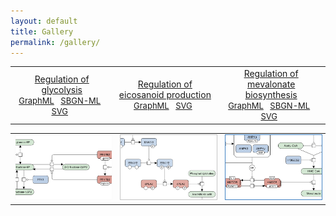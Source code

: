 ```yaml
---
layout: default
title: Gallery
permalink: /gallery/
---
```


<!--<a href="/glycolysis/">Regulation of glycolysis</a> | <a href="/mevalonate/">Regulation of mevalonate biosynthesis</a> | <a href="/eicosanoids/">Regulation of eicosanoid production</a> 
---|---|---
<a href="/glycolysis/"><img src="/images/maps/F001-glycolysis-cut.png"/></a> | <a href="/mevalonate/"><img src="/images/maps/F003-mevalonate-cut.png"/></a> | <a href="/eicosanoids/"><img src="/images/maps/F002-eicosanoids-cut.png"/></a>-->

<table>
    <tr>
      <td style="width: 330px;" align="center"> <a href="/glycolysis/">Regulation of <br />glycolysis</a> <br /> <font size="2"> 
<a href="/downloads/F001-glycolysis.graphml" target="_blank">GraphML</a> &nbsp;
<a href="/downloads/F001-glycolysis.sbgn" target="_blank">SBGN-ML</a> &nbsp;
<a href="/downloads/F001-glycolysis.svg" target="_blank">SVG</a> &nbsp;</font> </td>
      <td style="width: 330px;" align="center"> <a href="/eicosanoids/">Regulation of <br />eicosanoid production</a> <br /> <font size="2"> 
<a href="/downloads/F002-eicosanoids.graphml" target="_blank">GraphML</a> &nbsp; 
<a href="/downloads/F002-eicosanoids.svg" target="_blank">SVG</a> &nbsp;</font> </td>
      <td style="width: 330px;" align="center"> <a href="/mevalonate/">Regulation of <br />mevalonate biosynthesis</a> <br /> <font size="2"> 
<a href="/downloads/F003-mevalonate.graphml" target="_blank">GraphML</a> &nbsp;
<a href="/downloads/F003-mevalonate.sbgn" target="_blank">SBGN-ML</a> &nbsp;
<a href="/downloads/F003-mevalonate.svg" target="_blank">SVG</a> &nbsp;</font> </td>
    </tr>
</table>
<table>
    <tr>
      <td style="width: 330px;" align="center"><a href="/glycolysis/"><img src="/images/gallery/F001-glycolysis-cut.png" style="border: #fafafa 1px solid; width: 240px;"/></a></td>
      <td style="width: 330px;" align="center"><a href="/eicosanoids/"><img src="/images/gallery/F002-eicosanoids-cut.png" style="border: #c6c6c6 1px solid; width: 240px;"/></a></td>
      <td style="width: 330px;" align="center"><a href="/mevalonate/"><img src="/images/gallery/F003-mevalonate-cut.png" style="border: #4182C4 1px solid; width: 240px;"/></a></td>
    </tr>
</table>

<br />


